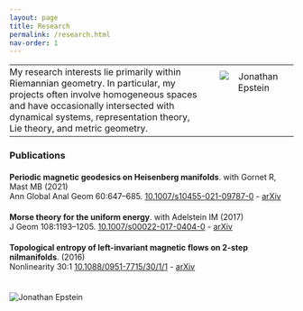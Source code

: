 ```yaml
---
layout: page
title: Research
permalink: /research.html
nav-order: 1
---
```


<table style="border: none;">
  <tr>
    <td style="width: 70%; border: none; padding-left: 0px; padding-right: 20px; vertical-align: top;">My research interests lie primarily within Riemannian geometry. In particular, my projects often involve homogeneous spaces and have occasionally intersected with dynamical systems, representation theory, Lie theory, and metric geometry.</td>
    <td style="width: 30%; border: none; padding: 10px; padding-left: 20px; text-align: center; vertical-align: top;"><img src="{{site.baseurl}}/assets/images/vadstena1_square.jpg" alt="Jonathan Epstein" width=""></td>
  </tr>
</table>



<h3>Publications</h3>

<div class="csl-bib-body" style="margin-bottom: 20px; margin-top: 20px;">
  <div data-csl-entry-id="MR4304865" class="csl-entry"><b>Periodic magnetic geodesics on Heisenberg manifolds</b>. with Gornet R, Mast MB (2021) <br> Ann Global Anal Geom 60:647–685. <a href="https://doi.org/10.1007/s10455-021-09787-0">10.1007/s10455-021-09787-0</a> - <a href="https://arxiv.org/abs/2002.06982">arXiv</a></div>
</div>

<div class="csl-bib-body" style="margin-bottom: 20px; margin-top: 20px;">
  <div data-csl-entry-id="MR3721596" class="csl-entry"><b>Morse theory for the uniform energy</b>. with Adelstein IM (2017) <br> J Geom 108:1193–1205. <a href="https://doi.org/10.1007/s00022-017-0404-0">10.1007/s00022-017-0404-0</a> - <a href="https://arxiv.org/abs/1609.09357">arXiv</a></div>
</div>

<div class="csl-bib-body" style="margin-bottom: 20px; margin-top: 20px;">
  <div data-csl-entry-id="epstein2016topological" class="csl-entry"><b>Topological entropy of left-invariant magnetic flows on 2-step nilmanifolds</b>. (2016) <br> Nonlinearity 30:1 <a href="https://doi.org/10.1088/0951-7715/30/1/1">10.1088/0951-7715/30/1/1</a> - <a href="https://arxiv.org/abs/1512.02612">arXiv</a></div>
</div>

<br>

<img src="{{site.baseurl}}/assets/images/goldsworthy_banner.jpg" alt="Jonathan Epstein" width="">